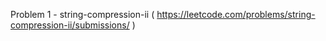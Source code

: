 Problem 1 - string-compression-ii ( https://leetcode.com/problems/string-compression-ii/submissions/ )